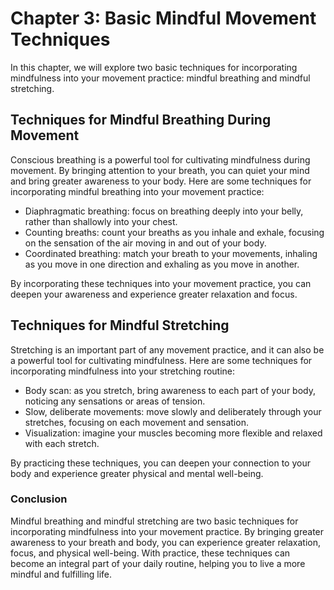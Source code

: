 Chapter 3: Basic Mindful Movement Techniques
============================================

In this chapter, we will explore two basic techniques for incorporating mindfulness into your movement practice: mindful breathing and mindful stretching.

Techniques for Mindful Breathing During Movement
------------------------------------------------

Conscious breathing is a powerful tool for cultivating mindfulness during movement. By bringing attention to your breath, you can quiet your mind and bring greater awareness to your body. Here are some techniques for incorporating mindful breathing into your movement practice:

* Diaphragmatic breathing: focus on breathing deeply into your belly, rather than shallowly into your chest.
* Counting breaths: count your breaths as you inhale and exhale, focusing on the sensation of the air moving in and out of your body.
* Coordinated breathing: match your breath to your movements, inhaling as you move in one direction and exhaling as you move in another.

By incorporating these techniques into your movement practice, you can deepen your awareness and experience greater relaxation and focus.

Techniques for Mindful Stretching
---------------------------------

Stretching is an important part of any movement practice, and it can also be a powerful tool for cultivating mindfulness. Here are some techniques for incorporating mindfulness into your stretching routine:

* Body scan: as you stretch, bring awareness to each part of your body, noticing any sensations or areas of tension.
* Slow, deliberate movements: move slowly and deliberately through your stretches, focusing on each movement and sensation.
* Visualization: imagine your muscles becoming more flexible and relaxed with each stretch.

By practicing these techniques, you can deepen your connection to your body and experience greater physical and mental well-being.

### Conclusion

Mindful breathing and mindful stretching are two basic techniques for incorporating mindfulness into your movement practice. By bringing greater awareness to your breath and body, you can experience greater relaxation, focus, and physical well-being. With practice, these techniques can become an integral part of your daily routine, helping you to live a more mindful and fulfilling life.


